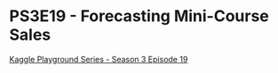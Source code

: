# PS3E19 - Forecasting Mini-Course Sales
[Kaggle Playground Series - Season 3 Episode 19](https://www.kaggle.com/competitions/playground-series-s3e19)

